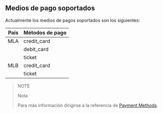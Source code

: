 ## Medios de pago soportados

Actualmente los medios de pagos soportados son los siguientes:

|País     |Métodos de pago      |
|---------|---------------------|
|MLA      |credit_card          |
|         |debit_card           |
|         |ticket               |
|MLB      |credit_card          |
|         |ticket               |

> NOTE
>
> Nota
>
> Para más información dirigirse a la referencia de [Payment Methods](https://www.mercadopago.com.ar/developers/es/reference/payment_methods/_payment_methods/get/).